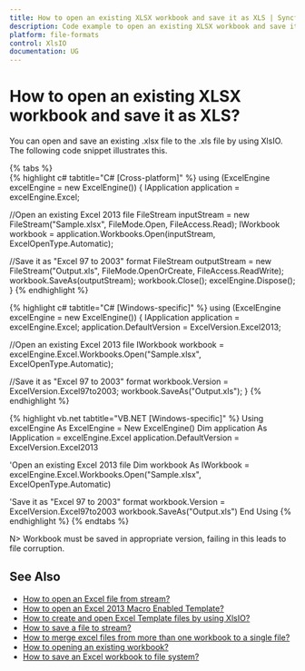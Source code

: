 ```yaml
---
title: How to open an existing XLSX workbook and save it as XLS | Syncfusion
description: Code example to open an existing XLSX workbook and save it as XLS using Syncfusion .NET Excel library (XlsIO).
platform: file-formats
control: XlsIO
documentation: UG
---
```


# How to open an existing XLSX workbook and save it as XLS?

You can open and save an existing .xlsx file to the .xls file by using XlsIO. The following code snippet illustrates this.

{% tabs %}  
{% highlight c# tabtitle="C# [Cross-platform]" %}
using (ExcelEngine excelEngine = new ExcelEngine())
{
  IApplication application = excelEngine.Excel;

  //Open an existing Excel 2013 file
  FileStream inputStream = new FileStream("Sample.xlsx", FileMode.Open, FileAccess.Read);
  IWorkbook workbook = application.Workbooks.Open(inputStream, ExcelOpenType.Automatic);

  //Save it as "Excel 97 to 2003" format
  FileStream outputStream = new FileStream("Output.xls", FileMode.OpenOrCreate, FileAccess.ReadWrite);
  workbook.SaveAs(outputStream);
  workbook.Close();
  excelEngine.Dispose();
}
{% endhighlight %}

{% highlight c# tabtitle="C# [Windows-specific]" %}
using (ExcelEngine excelEngine = new ExcelEngine())
{
  IApplication application = excelEngine.Excel;
  application.DefaultVersion = ExcelVersion.Excel2013;

  //Open an existing Excel 2013 file
  IWorkbook workbook = excelEngine.Excel.Workbooks.Open("Sample.xlsx", ExcelOpenType.Automatic);

  //Save it as "Excel 97 to 2003" format
  workbook.Version = ExcelVersion.Excel97to2003;
  workbook.SaveAs("Output.xls");
}
{% endhighlight %}

{% highlight vb.net tabtitle="VB.NET [Windows-specific]" %}
Using excelEngine As ExcelEngine = New ExcelEngine()
  Dim application As IApplication = excelEngine.Excel
  application.DefaultVersion = ExcelVersion.Excel2013

  'Open an existing Excel 2013 file
  Dim workbook As IWorkbook = excelEngine.Excel.Workbooks.Open("Sample.xlsx", ExcelOpenType.Automatic)

  'Save it as "Excel 97 to 2003" format
  workbook.Version = ExcelVersion.Excel97to2003
  workbook.SaveAs("Output.xls")
End Using
{% endhighlight %}
{% endtabs %}  

N> Workbook must be saved in appropriate version, failing in this leads to file corruption.

## See Also

* [How to open an Excel file from stream?](how-to-open-an-excel-file-from-stream)
* [How to open an Excel 2013 Macro Enabled Template?](how-to-open-an-excel-2013-macro-enabled-template)
* [How to create and open Excel Template files by using XlsIO?](how-to-create-and-open-excel-template-files-by-using-xlsio)
* [How to save a file to stream?](how-to-save-a-file-to-stream)
* [How to merge excel files from more than one workbook to a single file?](how-to-merge-excel-files-from-more-than-one-workbook-to-a-single-file)
* [How to opening an existing workbook?](https://help.syncfusion.com/file-formats/xlsio/loading-and-saving-workbook#opening-an-existing-workbook)
* [How to save an Excel workbook to file system?](https://help.syncfusion.com/file-formats/xlsio/loading-and-saving-workbook#saving-a-excel-workbook-to-file-system)
